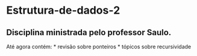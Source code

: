 # Estrutura-de-dados-2

## Disciplina ministrada pelo professor Saulo.

Até agora contém:
	* revisão sobre ponteiros
	* tópicos sobre recursividade
